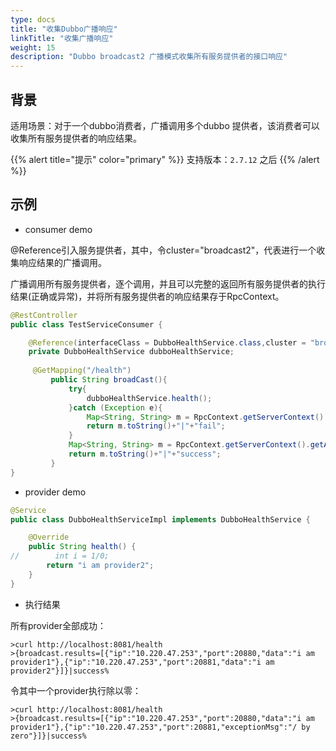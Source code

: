 ```yaml
---
type: docs
title: "收集Dubbo广播响应"
linkTitle: "收集广播响应"
weight: 15
description: "Dubbo broadcast2 广播模式收集所有服务提供者的接口响应"
---
```

## 背景
适用场景：对于一个dubbo消费者，广播调用多个dubbo 提供者，该消费者可以收集所有服务提供者的响应结果。

{{% alert title="提示" color="primary" %}}
支持版本：`2.7.12` 之后
{{% /alert %}}

## 示例

- consumer demo

@Reference引入服务提供者，其中，令cluster="broadcast2"，代表进行一个收集响应结果的广播调用。

广播调用所有服务提供者，逐个调用，并且可以完整的返回所有服务提供者的执行结果(正确或异常)，并将所有服务提供者的响应结果存于RpcContext。

```java
@RestController
public class TestServiceConsumer {

    @Reference(interfaceClass = DubboHealthService.class,cluster = "broadcast2")
    private DubboHealthService dubboHealthService;
    
     @GetMapping("/health")
         public String broadCast(){
             try{
                 dubboHealthService.health();
             }catch (Exception e){
                 Map<String, String> m = RpcContext.getServerContext().getAttachments();
                 return m.toString()+"|"+"fail";
             }
             Map<String, String> m = RpcContext.getServerContext().getAttachments();
             return m.toString()+"|"+"success";
         }
}
```

- provider demo

```java
@Service
public class DubboHealthServiceImpl implements DubboHealthService {

    @Override
    public String health() {
//        int i = 1/0;
        return "i am provider2";
    }
}
```

- 执行结果

所有provider全部成功：

```
>curl http://localhost:8081/health
>{broadcast.results=[{"ip":"10.220.47.253","port":20880,"data":"i am provider1"},{"ip":"10.220.47.253","port":20881,"data":"i am provider2"}]}|success%  
```

令其中一个provider执行除以零：

```
>curl http://localhost:8081/health
>{broadcast.results=[{"ip":"10.220.47.253","port":20880,"data":"i am provider1"},{"ip":"10.220.47.253","port":20881,"exceptionMsg":"/ by zero"}]}|success%     
```
